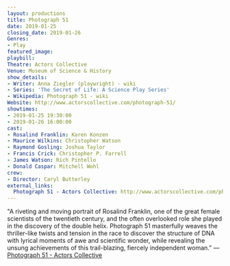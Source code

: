 ```yaml
---
layout: productions
title: Photograph 51
date: 2019-01-25
closing_date: 2019-01-26
Genres: 
- Play
featured_image:
playbill:
Theatre: Actors Collective
Venue: Museum of Science & History
show_details:
- Writer: Anna Ziegler (playwright) - wiki
- Series: 'The Secret of Life: A Science Play Series'
- Wikipedia: Photograph 51 - wiki
Website: http://www.actorscollective.com/photograph-51/
showtimes:
- 2019-01-25 19:30:00
- 2019-01-26 16:00:00
cast:
- Rosalind Franklin: Karen Konzen
- Maurice Wilkins: Christopher Watson
- Raymond Gosling: Joshua Taylor
- Francis Crick: Christopher P. Farrell
- James Watson: Rich Pintello
- Donald Caspar: Mitchell Wohl
crew:
- Director: Caryl Butterley
external_links:
  Photograph 51 - Actors Collective: http://www.actorscollective.com/photograph-51/
---
```

"A riveting and moving portrait of Rosalind Franklin, one of the great female scientists of the twentieth century, and the often overlooked role she played in the discovery of the double helix. Photograph 51 masterfully weaves the thriller-like twists and tension in the race to discover the structure of DNA with lyrical moments of awe and scientific wonder, while revealing the unsung achievements of this trail-blazing, fiercely independent woman." — [Photograph 51 - Actors Collective](http://www.actorscollective.com/photograph-51/)

